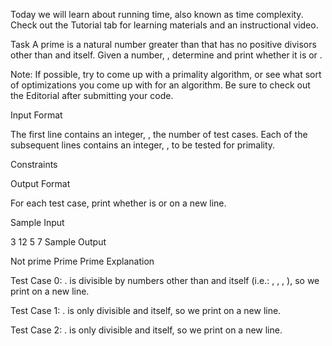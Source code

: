 Today we will learn about running time, also known as time complexity. Check out the Tutorial tab for learning materials and an instructional video.

Task
A prime is a natural number greater than that has no positive divisors other than and itself. Given a number, , determine and print whether it is or .

Note: If possible, try to come up with a primality algorithm, or see what sort of optimizations you come up with for an algorithm. Be sure to check out the Editorial after submitting your code.

Input Format

The first line contains an integer, , the number of test cases.
Each of the subsequent lines contains an integer, , to be tested for primality.

Constraints

Output Format

For each test case, print whether is or on a new line.

Sample Input

3
12
5
7
Sample Output

Not prime
Prime
Prime
Explanation

Test Case 0: .
is divisible by numbers other than and itself (i.e.: , , , ), so we print on a new line.

Test Case 1: .
is only divisible and itself, so we print on a new line.

Test Case 2: .
is only divisible and itself, so we print on a new line.
